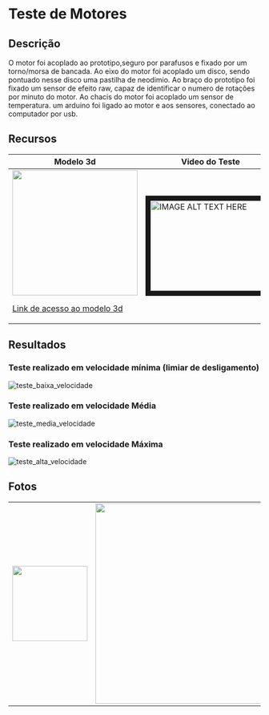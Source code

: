 # Teste de Motores

## Descrição

O motor foi acoplado ao prototipo,seguro por parafusos e  fixado por um torno/morsa de bancada.
Ao eixo do motor foi acoplado um disco, sendo pontuado nesse disco uma pastilha de neodimio.
Ao braço do prototipo foi fixado um sensor de efeito raw, capaz de identificar o numero de rotações por minuto do motor.
Ao chacis do motor foi acoplado um sensor de temperatura.
um arduino foi ligado ao motor e aos sensores, conectado ao computador por usb.

## Recursos

<table>
  <thead>
    <th>Modelo 3d</th>
    <th>Video do Teste</th>
    <th>Arquivos</th>
  </thead>
  <tbody><td>

<image src="https://github.com/DanielMartinezIFMS/ifdrone/assets/80930367/9733e70f-186e-4778-99d7-5438b923400b" width="250"/>
    
[Link de acesso ao modelo 3d](https://a360.co/3vQdebz)
    
  </td>
  <td>

<a href="http://www.youtube.com/watch?feature=player_embedded&v=DHbbZP4LOAc
" target="_blank"><img src="http://img.youtube.com/vi/DHbbZP4LOAc/0.jpg" 
alt="IMAGE ALT TEXT HERE" width="240" height="180" border="10" />
      
  </td>
  <td>
- Scatch Arduino
- 
  </td>
  </tbody>
</table>

## Resultados
### Teste realizado em velocidade mínima (limiar de desligamento)
![teste_baixa_velocidade](https://github.com/DanielMartinezIFMS/ifdrone/assets/80930367/75f947f6-4685-418d-bb18-d50a1e879787)
### Teste realizado em velocidade Média
![teste_media_velocidade](https://github.com/DanielMartinezIFMS/ifdrone/assets/80930367/bfbee050-36e1-418d-92da-5eb5189078ae)

### Teste realizado em velocidade Máxima
![teste_alta_velocidade](https://github.com/DanielMartinezIFMS/ifdrone/assets/80930367/6dff29e8-8a41-4c1e-949b-43273f60b1f1)

## Fotos

<table>
  <tbody>
    <tr><td>
      <image src="https://github.com/DanielMartinezIFMS/ifdrone/assets/80930367/36211889-f7f3-4e14-9f65-75b9b39a63e3" width="150" />
    </td><td>
      <image src="https://github.com/DanielMartinezIFMS/ifdrone/assets/80930367/6248167f-5e29-4653-a91d-3b5eccc7d805" width="400" />
    </td><td>
      <image src="https://github.com/DanielMartinezIFMS/ifdrone/assets/80930367/0d6e74f0-2a7c-449a-9b99-bd45fbf6a96f)" width="150" />
    </td></tr>
  </tbody>
</table>
